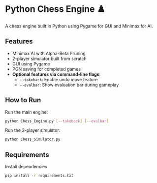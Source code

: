 # Python Chess Engine ♟️

A chess engine built in Python using Pygame for GUI and Minimax for AI.

## Features
- Minimax AI with Alpha-Beta Pruning
- 2-player simulator built from scratch
- GUI using Pygame
- PGN saving for completed games
- **Optional features via command-line flags**:
  - `--takeback`: Enable undo move feature
  - `--evalbar`: Show evaluation bar during gameplay

## How to Run
Run the main engine:
```bash
python Chess_Engine.py [--takeback] [--evalbar]
```

Run the 2-player simulator:
```bash
python Chess_Simulator.py
```

## Requirements
Install dependencies
```bash
pip install -r requirements.txt
```
